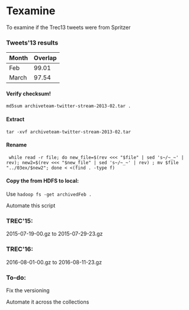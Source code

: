 # Texamine
To examine if the Trec13 tweets were from Spritzer

### Tweets'13 results

Month  | Overlap
-------|--------
Feb    | 99.01
March  | 97.54

#### Verify checksum!
``` 
md5sum archiveteam-twitter-stream-2013-02.tar . 
```
#### Extract 

```
tar -xvf archiveteam-twitter-stream-2013-02.tar
```
#### Rename
```
 while read -r file; do new_file=$(rev <<< "$file" | sed 's~/~_~' | rev); new2=$(rev <<< "$new_file" | sed 's~/~_~' | rev) ; mv $file "../03ex/$new2"; done < <(find . -type f)
 ```
#### Copy the from HDFS to local:
Use `hadoop fs -get archivedFeb .` 

Automate this script

 ### TREC'15:
 2015-07-19-00.gz to 2015-07-29-23.gz
 
 ### TREC'16:
 2016-08-01-00.gz to 2016-08-11-23.gz
 
 ### To-do:
 Fix the versioning
 
 Automate it across the collections
